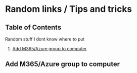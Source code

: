 # Random links / Tips and tricks

## Table of Contents<!-- omit in toc -->

Random stuff I dont know where to put

1. [Add M365/Azure group to computer](#add-m365azure-group-to-computer)

## Add M365/Azure group to computer
